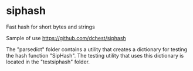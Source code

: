 # siphash
Fast hash for short bytes and strings

Sample of use https://github.com/dchest/siphash

The "parsedict" folder contains a utility that creates a dictionary for testing the hash function "SipHash".
The testing utility that uses this dictionary is located in the "testsiphash" folder.